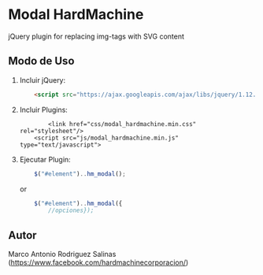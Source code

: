 # Modal HardMachine

jQuery plugin for replacing img-tags with SVG content

## Modo de Uso

1. Incluir jQuery:
	```html
	    <script src="https://ajax.googleapis.com/ajax/libs/jquery/1.12.4/jquery.min.js" type="text/javascript">
	```
2. Incluir Plugins:
	```html/css
	    	<link href="css/modal_hardmachine.min.css" rel="stylesheet"/>
  	 	<script src="js/modal_hardmachine.min.js" type="text/javascript">
   	```
3. Ejecutar Plugin:
	```javascript
		$("#element")..hm_modal();
	```
	or
   	```javascript
		$("#element")..hm_modal({
    		//opciones});
	```

## Autor

Marco Antonio Rodriguez Salinas (https://www.facebook.com/hardmachinecorporacion/)
